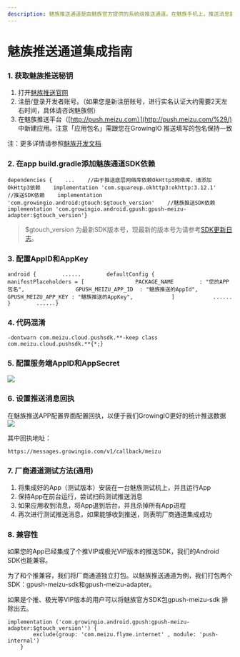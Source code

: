 ```yaml
---
description: 魅族推送通道是由魅族官方提供的系统级推送通道。在魅族手机上，推送消息能够通过魅族的系统通道抵达终端，并且无需打开应用就能够收到推送。
---
```


# 魅族推送通道集成指南



### 1. 获取魅族推送秘钥 <a id="1-huo-qu-mei-zu-tui-song-mi-yue"></a>

1. 打开[魅族推送官网](https://open.flyme.cn/open-web/views/push.html)​
2. 注册/登录开发者账号。（如果您是新注册账号，进行实名认证大约需要2天左右时间，具体请咨询魅族侧）
3. 在魅族推送平台（[http://push.meizu.com）](http://push.meizu.com/%29/) 中新建应用。注意「应用包名」需跟您在GrowingIO 推送填写的包名保持一致

注：更多详情请参照[魅族开发文档](http://open.res.flyme.cn/fileserver/upload/file/201709/a271468fe23b47408fc2ec1e282f851f.pdf)​

### 2. 在app build.gradle添加魅族通道SDK依赖 <a id="2-zai-app-buildgradle-tian-jia-mei-zu-tong-dao-sdk-yi-lai"></a>

```text
dependencies {    ...    //由于推送底层网络库依赖OkHttp3网络库，请添加OkHttp3依赖    implementation 'com.squareup.okhttp3:okhttp:3.12.1'    //推送SDK依赖    implementation 'com.growingio.android:gtouch:$gtouch_version'    //魅族推送SDK依赖    implementation 'com.growingio.android.gpush:gpush-meizu-adapter:$gtouch_version'}
```

> $gtouch\_version 为最新SDK版本号，现最新的版本号为请参考[SDK更新日志](https://docs.growingio.com/mp/developers/integrations/changelog)。

### 3. 配置AppID和AppKey <a id="3-pei-zhi-appid-he-appkey"></a>

```text
android {        ......        defaultConfig {            manifestPlaceholders = [                PACKAGE_NAME        : "您的APP包名",​                GPUSH_MEIZU_APP_ID  : "魅族推送的AppId",                GPUSH_MEIZU_APP_KEY : "魅族推送的AppKey",            ]            ......        }        ......}
```

### 4. 代码混淆 <a id="4-dai-ma-hun-xiao"></a>

```text
-dontwarn com.meizu.cloud.pushsdk.**​-keep class com.meizu.cloud.pushsdk.**{*;}
```

### 5. 配置服务端AppID和AppSecret <a id="5-pei-zhi-fu-wu-duan-appid-he-appsecret"></a>

![](https://gblobscdn.gitbook.com/assets%2F-Lpwgem-x8KzhBglybzw%2F-LwW7qFJdkpsyPiAUXoG%2F-LwWLG80EBxNYCGOz7JB%2Fimage.png?alt=media&token=e8f2cc58-ba94-4189-8559-9b3602d9db11)

### 6. 设置推送消息回执 <a id="6-she-zhi-tui-song-xiao-xi-hui-zhi"></a>

在魅族推送APP配置界面配置回执，以便于我们GrowingIO更好的统计推送数据![](https://gblobscdn.gitbook.com/assets%2F-Lpwgem-x8KzhBglybzw%2F-LqiImfa22AAr2Os4K3V%2F-Lqi_QykIOBNa0ensh3-%2F7.png?alt=media&token=776acb94-4e8e-4c5b-986d-5eafe762e30b)

其中回执地址：

```text
https://messages.growingio.com/v1/callback/meizu
```

### 7. 厂商通道测试方法\(通用\) <a id="7-chang-shang-tong-dao-ce-shi-fang-fa-tong-yong"></a>

1. 将集成好的App（测试版本）安装在一台魅族测试机上，并且运行App
2. 保持App在前台运行，尝试扫码测试推送消息
3. 如果应用收到消息，将App退到后台，并且杀掉所有App进程
4. 再次进行测试推送消息，如果能够收到推送，则表明厂商通道集成成功

### 8. 兼容性

如果您的App已经集成了个推VIP或极光VIP版本的推送SDK，我们的Android SDK也能兼容。

为了和个推兼容，我们将厂商通道独立打包。以魅族推送通道为例，我们打包两个SDK：gpush-meizu-sdk和gpush-meizu-adapter。

如果是个推、极光等VIP版本的用户可以将魅族官方SDK包gpush-meizu-sdk 排除出去。

```text
implementation ('com.growingio.android.gpush:gpush-meizu-adapter:$gtouch_version'') {
        exclude(group: 'com.meizu.flyme.internet' , module: 'push-internal')
    }
```

